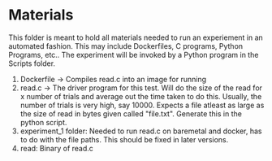 # Materials

This folder is meant to hold all materials needed to run an experiement in an automated fashion. This may include Dockerfiles, C programs, Python Programs, etc.. The experiment will be invoked by a Python program in the Scripts folder.

1) Dockerfile -> Compiles read.c into an image for running
2) read.c <number of trials> <size of read> -> The driver program for this test. Will do the size of the read for x number of trials and average out the time taken to do this. Usually, the number of trials is very high, say 10000. Expects a file atleast as large as the size of read in bytes given called "file.txt". Generate this in the python script.
3) experiment_1 folder: Needed to run read.c on baremetal and docker, has to do with the file paths. This should be fixed in later versions.
4) read: Binary of read.c
